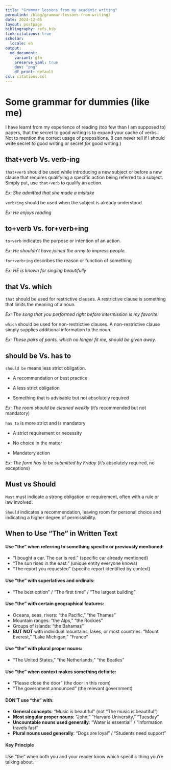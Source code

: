 ```yaml
---
title: "Grammar lessons from my academic writing"
permalink: /blog/grammar-lessons-from-writing/
date: 2024-12-05
layout: postpage
bibliography: refs.bib
link-citations: true
scholar:
  locale: en
output:
  md_document:
    variant: gfm
    preserve_yaml: true
    dev: "png"
    df_print: default
csl: citations.csl
---
```


# Some grammar for dummies (like me)

I have learnt from my experience of reading (too few than I am supposed
to) papers, that the secret to good writing is to expand your cache of
verbs. Not to mention the correct usage of prepositions. (I can never
tell if I should write secret *to* good writing or secret *for* good
writing.)

## that+verb Vs. verb-ing

`that+verb` should be used while introducing a new subject or before a
new clause that requires qualifying a specific action being referred to
a subject. Simply put, use `that+verb` to qualify an action.

*Ex: She admitted that she made a mistake*

`verb+ing` should be used when the subject is already understood.

*Ex: He enjoys reading*

## to+verb Vs. for+verb+ing

`to+verb` indicates the purpose or intention of an action.

*Ex: He shouldn’t have joined the army to impress people.*

`for+verb+ing` describes the reason or function of something

*Ex: HE is known for singing beautifully*

## that Vs. which

`that` should be used for restrictive clauses. A restrictive clause is
something that limits the meaning of a noun.

*Ex: The song that you performed right before intermission is my
favorite.*

`which` should be used for non-restrictive clauses. A non-restrictive
clause simply supplies additional information to the noun.

*Ex: These pairs of pants, which no longer fit me, should be given
away.*

## should be Vs. has to

`should be` means less strict obligation.

- A recommendation or best practice

- A less strict obligation

- Something that is advisable but not absolutely required

*Ex: The room should be cleaned weekly* (it’s recommended but not
mandatory)

`has to` is more strict and is mandatory

- A strict requirement or necessity

- No choice in the matter

- Mandatory action

*Ex: The form has to be submitted by Friday* (it’s absolutely required,
no exceptions)

## Must vs Should

`Must` must indicate a strong obligation or requirement, often with a
rule or law involved.

`Should` indicates a recommendation, leaving room for personal choice
and indicating a higher degree of permissibility.

## When to Use “The” in Written Text

#### Use “the” when referring to something specific or previously mentioned:

- “I bought a car. The car is red.” (specific car already mentioned)
- “The sun rises in the east.” (unique entity everyone knows)
- “The report you requested” (specific report identified by context)

#### Use “the” with superlatives and ordinals:

- “The best option” / “The first time” / “The largest building”

#### Use “the” with certain geographical features:

- Oceans, seas, rivers: “the Pacific,” “the Thames”
- Mountain ranges: “the Alps,” “the Rockies”
- Groups of islands: “the Bahamas”
- **BUT NOT** with individual mountains, lakes, or most countries:
  “Mount Everest,” “Lake Michigan,” “France”

#### Use “the” with plural proper nouns:

- “The United States,” “the Netherlands,” “the Beatles”

#### Use “the” when context makes something definite:

- “Please close the door” (the door in this room)
- “The government announced” (the relevant government)

#### DON’T use “the” with:

- **General concepts**: “Music is beautiful” (not “The music is
  beautiful”)
- **Most singular proper nouns**: “John,” “Harvard University,”
  “Tuesday”
- **Uncountable nouns used generally**: “Water is essential” /
  “Information travels fast”
- **Plural nouns used generally**: “Dogs are loyal” / “Students need
  support”

#### Key Principle

Use “the” when both you and your reader know which specific thing you’re
talking about.
